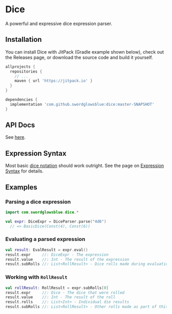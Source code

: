 # Dice

A powerful and expressive dice expression parser.

## Installation

You can install Dice with JitPack (Gradle example shown below), check out the Releases page, or download the source code and build it yourself.
```gradle
allprojects {
  repositories {
    // ...
    maven { url 'https://jitpack.io' }
  }
}

dependencies {
  implementation 'com.github.swordglowsblue:dice:master-SNAPSHOT'
}
```

## API Docs
See [here](https://docs.swordglowsblue.com/dice).

## Expression Syntax
Most basic [dice notation](https://en.wikipedia.org/wiki/Dice_notation) should work outright.
See the page on [Expression Syntax](https://docs.swordglowsblue.com/dice/expression-syntax) for details.

## Examples

### Parsing a dice expression
```kotlin
import com.swordglowsblue.dice.*

val expr: DiceExpr = DiceParser.parse("4d6")
  // => BasicDice(Const(4), Const(6))
```

### Evaluating a parsed expression
```kotlin
val result: EvalResult = expr.eval()
result.expr     //: DiceExpr - The expression
result.value    //: Int - The result of the expression
result.subRolls //: List<RollResult> - Dice rolls made during evaluation
```

### Working with `RollResult`
```kotlin
val rollResult: RollResult = expr.subRolls[0]
result.expr     //: Dice - The dice that were rolled
result.value    //: Int - The result of the roll
result.rolls    //: List<Int> - Individual die results
result.subRolls //: List<RollResult> - Other rolls made as part of this roll
```
